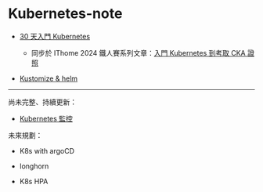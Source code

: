 ﻿# Kubernetes-note

* [30 天入門 Kubernetes](https://github.com/michaelchen1225/Kubernetes-note/tree/master/K8s-basic)

  * 同步於 IThome 2024 鐵人賽系列文章：[入門 Kubernetes 到考取 CKA 證照](https://ithelp.ithome.com.tw/users/20168692/ironman/7376)

* [Kustomize & helm](https://github.com/michaelchen1225/Kubernetes-note/tree/master/kustomize-and-helm)

---

尚未完整、持續更新：

* [Kubernetes 監控](https://github.com/michaelchen1225/Kubernetes-note/tree/master/k8s-monitoring)
  


未來規劃：

* K8s with argoCD

* longhorn

* K8s HPA

